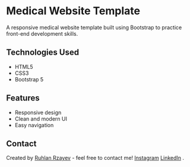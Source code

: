 # Medical Website Template
A responsive medical website template built using Bootstrap to practice front-end development skills.

## Technologies Used
- HTML5
- CSS3
- Bootstrap 5

## Features
- Responsive design
- Clean and modern UI
- Easy navigation

## Contact
Created by [Ruhlan Rzayev](https://github.com/ruhlanrzayev) - feel free to contact me!
[Instagram](https://instagram.com/ruhlan33) [LinkedIn](https://linkedin.com/in/ruhlanrzayev) .
